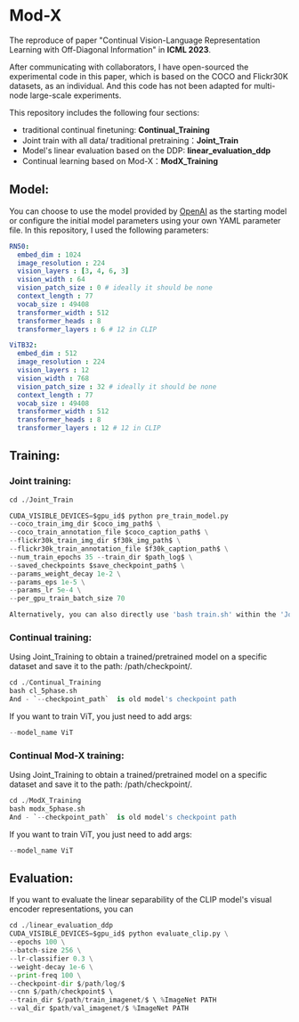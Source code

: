 # Mod-X
The reproduce of paper "Continual Vision-Language Representation Learning with Off-Diagonal Information" in **ICML 2023**.

After communicating with collaborators, I have open-sourced the experimental code in this paper, which is based on the COCO and Flickr30K datasets, as an individual. And this code has not been adapted for multi-node large-scale experiments.

This repository includes the following four sections:

* traditional continual finetuning: **Continual_Training**
* Joint train with all data/ traditional pretraining：**Joint_Train** 
* Model's linear evaluation based on the DDP: **linear_evaluation_ddp**  
* Continual learning based on Mod-X：**ModX_Training**  

## Model:
You can choose to use the model provided by [OpenAI](https://github.com/openai/CLIP) as the starting model or configure the initial model parameters using your own YAML parameter file. In this repository, I used the following parameters:
```yaml
RN50: 
  embed_dim : 1024
  image_resolution : 224
  vision_layers : [3, 4, 6, 3]
  vision_width : 64
  vision_patch_size : 0 # ideally it should be none
  context_length : 77
  vocab_size : 49408
  transformer_width : 512
  transformer_heads : 8
  transformer_layers : 6 # 12 in CLIP

ViTB32:
  embed_dim : 512
  image_resolution : 224
  vision_layers : 12
  vision_width : 768
  vision_patch_size : 32 # ideally it should be none
  context_length : 77
  vocab_size : 49408
  transformer_width : 512
  transformer_heads : 8
  transformer_layers : 12 # 12 in CLIP
```



## Training:
### Joint training:
```python
cd ./Joint_Train

CUDA_VISIBLE_DEVICES=$gpu_id$ python pre_train_model.py 
--coco_train_img_dir $coco_img_path$ \
--coco_train_annotation_file $coco_caption_path$ \
--flickr30k_train_img_dir $f30k_img_path$ \
--flickr30k_train_annotation_file $f30k_caption_path$ \
--num_train_epochs 35 --train_dir $path_log$ \
--saved_checkpoints $save_checkpoint_path$ \
--params_weight_decay 1e-2 \
--params_eps 1e-5 \
--params_lr 5e-4 \
--per_gpu_train_batch_size 70

Alternatively, you can also directly use 'bash train.sh' within the 'Joint_Train' directory.
```
### Continual training:     
Using Joint_Training to obtain a trained/pretrained model on a specific dataset and save it to the path: /path/checkpoint/.
```python
cd ./Continual_Training
bash cl_5phase.sh
And - `--checkpoint_path`  is old model's checkpoint path
```  
If you want to train ViT, you just need to add args:
```python
--model_name ViT
```

### Continual Mod-X training:
Using Joint_Training to obtain a trained/pretrained model on a specific dataset and save it to the path: /path/checkpoint/.
```python
cd ./ModX_Training
bash modx_5phase.sh
And - `--checkpoint_path`  is old model's checkpoint path
```  
If you want to train ViT, you just need to add args:
```python
--model_name ViT
```
## Evaluation:
If you want to evaluate the linear separability of the CLIP model's visual encoder representations, you can 
```python
cd ./linear_evaluation_ddp
CUDA_VISIBLE_DEVICES=$gpu_id$ python evaluate_clip.py \
--epochs 100 \
--batch-size 256 \
--lr-classifier 0.3 \
--weight-decay 1e-6 \
--print-freq 100 \
--checkpoint-dir $/path/log/$
--cnn $/path/checkpoint$ \ 
--train_dir $/path/train_imagenet/$ \ %ImageNet PATH
--val_dir $path/val_imagenet/$ %ImageNet PATH
```  







